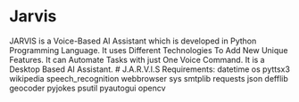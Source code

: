 # Jarvis
JARVIS is a Voice-Based AI Assistant which is developed in Python Programming Language. It uses Different Technologies To Add New Unique Features. It can Automate Tasks with just One Voice Command. It is a Desktop Based AI Assistant.
                                                                    # J.A.R.V.I.S
Requirements:
datetime
os
pyttsx3
wikipedia
speech_recognition
webbrowser
sys
smtplib
requests
json
defflib
geocoder
pyjokes
psutil
pyautogui
opencv
